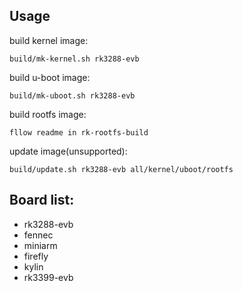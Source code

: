 ## Usage

build kernel image:

	build/mk-kernel.sh rk3288-evb
    
build u-boot image:

	build/mk-uboot.sh rk3288-evb
    
build rootfs image:

	fllow readme in rk-rootfs-build
    
update image(unsupported):

	build/update.sh rk3288-evb all/kernel/uboot/rootfs
    
## Board list:

* rk3288-evb
* fennec
* miniarm
* firefly
* kylin
* rk3399-evb